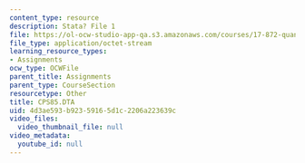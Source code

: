 ```yaml
---
content_type: resource
description: Stata? File 1
file: https://ol-ocw-studio-app-qa.s3.amazonaws.com/courses/17-872-quantitative-research-in-political-science-and-public-policy-spring-2004/4d3ae593b92359165d1c2206a223639c_CPS85.DTA
file_type: application/octet-stream
learning_resource_types:
- Assignments
ocw_type: OCWFile
parent_title: Assignments
parent_type: CourseSection
resourcetype: Other
title: CPS85.DTA
uid: 4d3ae593-b923-5916-5d1c-2206a223639c
video_files:
  video_thumbnail_file: null
video_metadata:
  youtube_id: null
---
```

